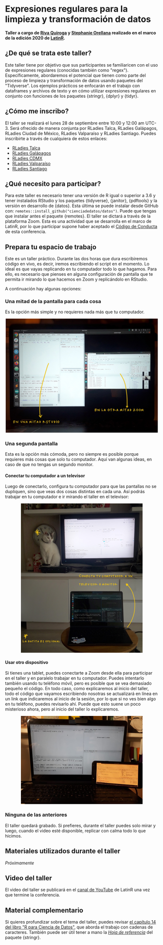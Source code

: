 # Expresiones regulares para la limpieza y transformación de datos

**Taller a cargo de [Riva Quiroga](https://twitter.com/rivaquiroga) y [Stephanie Orellana](https://twitter.com/sporella) realizado en el marco de la edición 2020 de [LatinR](https://latin-r.com/).**

## ¿De qué se trata este taller?

Este taller tiene por objetivo que sus participantes se familiaricen con el uso de expresiones regulares (conocidas también como "regex"). Específicamente, abordaremos el potencial que tienen como parte del proceso de limpieza y transformación de datos usando paquetes del "Tidyverse". Los ejemplos prácticos se enfocarán en el trabajo con dataframes y archivos de texto y en cómo utilizar expresiones regulares en conjunto con funciones de los paquetes {stringr}, {dplyr} y {tidyr}.

## ¿Cómo me inscribo?

El taller se realizará el lunes 28 de septiembre entre 10:00 y 12:00 am UTC-3. Será ofrecido de manera conjunta por RLadies Talca, RLadies Galápagos, RLadies Ciudad de México, RLadies Valparaíso y RLadies Santiago. Puedes inscribirte a través de cualquiera de estos enlaces:
- [RLadies Talca](https://www.meetup.com/es/rladies-talca/events/273486730/)
- [RLadies Galápagos](https://www.meetup.com/es/rladies-galapagos-islands/events/273493704/)
- [RLadies CDMX](https://www.meetup.com/es/rladies-cdmx/events/273511609/)
- [RLadies Valparaíso](https://www.meetup.com/es/rladies-valparaiso/events/273511476/)
- [RLadies Santiago](https://www.meetup.com/es/rladies-scl/events/273511502/)

## ¿Qué necesito para participar?

Para este taller es necesario tener una versión de R igual o superior a 3.6 y tener instalados RStudio y los paquetes {tidyverse}, {janitor}, {pdftools} y la versión en desarrollo de {datos}. Esta última se puede instalar desde GitHub con: `remotes::install_github("cienciadedatos/datos")`. Puede que tengas que instalar antes el paquete {remotes}.
El taller se dictará a través de la plataforma Zoom. 
Esta es una actividad que se desarrolla en el marco de LatinR, por lo que participar supone haber aceptado el [Código de Conducta](https://latin-r.com/cdc/) de esta conferencia. 

## Prepara tu espacio de trabajo

Este es un taller práctico. Durante las dos horas que dura escribiremos código en vivo, es decir, iremos escribiendo el script en el momento. Lo ideal es que vayas replicando en tu computador todo lo que hagamos. Para ello, es necesario que pienses en alguna configuración de pantalla que te permita ir mirando lo que hacemos en Zoom y replicándolo en RStudio.  

A continuación hay algunas opciones:

### Una mitad de la pantalla para cada cosa

Es la opción más simple y no requieres nada más que tu computador. 

<p align="center">
<img src="imagenes/pantalla-dividida.JPG" width="500"/>
</p>

### Una segunda pantalla

Esta es la opción más cómoda, pero no siempre es posible porque requieres más cosas que solo tu computador. Aquí van algunas ideas, en caso de que no tengas un segundo monitor.

#### Conectar tu computador a un televisor

Luego de conectarlo, configura tu computador para que las pantallas no se dupliquen, sino que veas dos cosas distintas en cada una. Así podrás trabajar en tu computador e ir mirando el taller en el televisor:

<p align="center">
<img src="imagenes/compu-tele.JPG" width="400"/>
</p>

#### Usar otro dispositivo

Si tienes una tablet, puedes conectarte a Zoom desde ella para participar en el taller y en paralelo trabajar en tu computador. Puedes intentarlo también usando tu teléfono móvil, pero es posible que se vea demasiado pequeño el código. En todo caso, como explicaremos al inicio del taller, todo el código que vayamos escribiendo nosotras se actualizará en línea en un link que indicaremos al inicio de la sesión, por lo que si no ves bien algo en tu teléfono, puedes revisarlo ahí. Puede que esto suene un poco misterioso ahora, pero al inicio del taller lo explicaremos. 

<p align="center">
<img src="imagenes/compu-telefono.jpeg" width="400"/>
</p>

### Ninguna de las anteriores

El taller quedará grabado. Si prefieres, durante el taller puedes solo mirar y luego, cuando el video esté disponible, replicar con calma todo lo que hicimos. 

## Materiales utilizados durante el taller

_Próximamente_

## Video del taller

El video del taller se publicará en el [canal de YouTube](https://www.youtube.com/channel/UCt950nC6jlh2ELDRPigWOkg) de LatinR una vez que termine la conferencia. 

## Material complementario

Si quieres profundizar sobre el tema del taller, puedes revisar [el capítulo 14 del libro "R para Ciencia de Datos"](https://es.r4ds.hadley.nz/cadenas-de-caracteres.html), que aborda el trabajo con cadenas de caracteres. También puede ser útil tener a mano la [_Hoja de referencia_](https://github.com/rstudio/cheatsheets/blob/master/translations/spanish/strings_Spanish.pdf) del paquete {stringr}.



